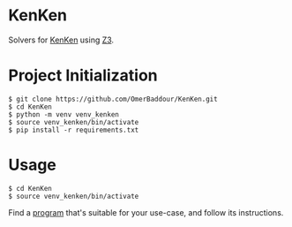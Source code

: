 # KenKen

Solvers for [KenKen](https://www.kenkenpuzzle.com/game) using [Z3](https://github.com/z3prover/z3).

# Project Initialization

```
$ git clone https://github.com/OmerBaddour/KenKen.git
$ cd KenKen
$ python -m venv venv_kenken
$ source venv_kenken/bin/activate
$ pip install -r requirements.txt
```

# Usage

```
$ cd KenKen
$ source venv_kenken/bin/activate
```

Find a [program](https://github.com/OmerBaddour/KenKen/tree/main/src/) that's suitable for your use-case, and follow its instructions.
